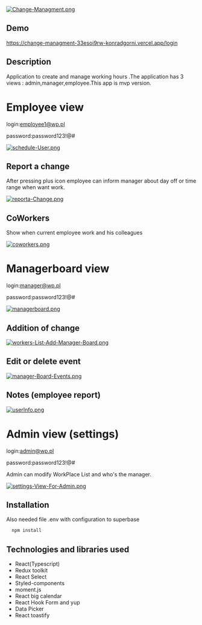 
[![Change-Managment.png](https://i.postimg.cc/BbNkHfcR/Change-Managment.png)](https://postimg.cc/ctgFGjzc)





## Demo

https://change-managment-33esoi9rw-konradgorni.vercel.app/login


## Description

Application to create and manage working hours .The application has 3 views : admin,manager,employee.This app is mvp version.



# Employee view

login:employee1@wp.pl

password:password123!@#

[![schedule-User.png](https://i.postimg.cc/tgQx1phg/schedule-User.png)](https://postimg.cc/fVCLp4q4)

## Report a change 
After pressing plus icon employee can inform manager about day off or time range when want work.

[![reporta-Change.png](https://i.postimg.cc/SsZRGhzC/reporta-Change.png)](https://postimg.cc/G8ybc6Km)

## CoWorkers
Show when current employee work and his colleagues

[![coworkers.png](https://i.postimg.cc/tT45CFQb/coworkers.png)](https://postimg.cc/p938shLc)

# Managerboard view

login:manager@wp.pl

password:password123!@#

[![managerboard.png](https://i.postimg.cc/SsjkkzJY/managerboard.png)](https://postimg.cc/5YcZmy5f)

## Addition of change
[![workers-List-Add-Manager-Board.png](https://i.postimg.cc/ZR3ZWzxJ/workers-List-Add-Manager-Board.png)](https://postimg.cc/KkZCWVWW)

## Edit or delete event

[![manager-Board-Events.png](https://i.postimg.cc/sfSz4WGK/manager-Board-Events.png)](https://postimg.cc/YjpTph3m)

## Notes (employee report)

[![userInfo.png](https://i.postimg.cc/gJ7BCgwQ/userInfo.png)](https://postimg.cc/bDQTbH99)

# Admin view (settings)

login:admin@wp.pl

password:password123!@#

Admin can modify WorkPlace List and who's the manager.

[![settings-View-For-Admin.png](https://i.postimg.cc/pTp7Twzq/settings-View-For-Admin.png)](https://postimg.cc/FdXGCnPL)



## Installation

Also needed file .env with configuration to superbase

```bash
  npm install
```
    
## Technologies and libraries used

 - React(Typescript)
 - Redux toolkit
 - React Select
 - Styled-components
 - moment.js
 - React big calendar
 - React Hook Form and yup
 - Data Picker
 - React toastify


